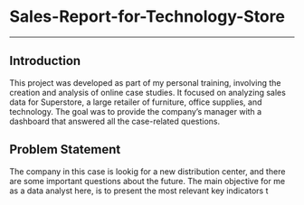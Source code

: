 # Sales-Report-for-Technology-Store


---


## Introduction
This project was developed as part of my personal training, involving the creation and analysis of online case studies. It focused on analyzing sales data for Superstore, a large retailer 
of furniture, office supplies, and technology. The goal was to provide the company’s manager with a dashboard that answered all the case-related questions.


## Problem Statement
The company in this case is lookig for a new distribution center, and there are some important questions about the future. The main objective for me as a data analyst here, is to present the most relevant key indicators t













